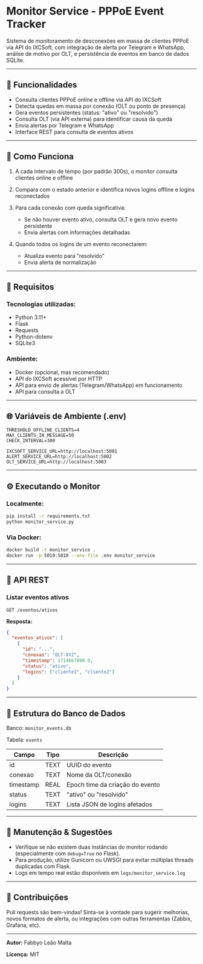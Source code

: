 # Monitor Service - PPPoE Event Tracker

Sistema de monitoramento de desconexões em massa de clientes PPPoE via API do IXCSoft, com integração de alerta por Telegram e WhatsApp, análise de motivo por OLT, e persistência de eventos em banco de dados SQLite.

---

## 📅 Funcionalidades

* Consulta clientes PPPoE online e offline via API do IXCSoft
* Detecta quedas em massa por conexão (OLT ou ponto de presença)
* Gera eventos persistentes (status: "ativo" ou "resolvido")
* Consulta OLT (via API externa) para identificar causa da queda
* Envia alertas por Telegram e WhatsApp
* Interface REST para consulta de eventos ativos

---

## 🚀 Como Funciona

1. A cada intervalo de tempo (por padrão 300s), o monitor consulta clientes online e offline
2. Compara com o estado anterior e identifica novos logins offline e logins reconectados
3. Para cada conexão com queda significativa:

   * Se não houver evento ativo, consulta OLT e gera novo evento persistente
   * Envia alertas com informações detalhadas
4. Quando todos os logins de um evento reconectarem:

   * Atualiza evento para "resolvido"
   * Envia alerta de normalização

---

## 📑 Requisitos

### Tecnologias utilizadas:

* Python 3.11+
* Flask
* Requests
* Python-dotenv
* SQLite3

### Ambiente:

* Docker (opcional, mas recomendado)
* API do IXCSoft acessível por HTTP
* API para envio de alertas (Telegram/WhatsApp) em funcionamento
* API para consulta a OLT

---

## 🌐 Variáveis de Ambiente (.env)

```env
THRESHOLD_OFFLINE_CLIENTS=4
MAX_CLIENTS_IN_MESSAGE=50
CHECK_INTERVAL=300

IXCSOFT_SERVICE_URL=http://localhost:5001
ALERT_SERVICE_URL=http://localhost:5002
OLT_SERVICE_URL=http://localhost:5003
```

---

## ⚙️ Executando o Monitor

### Localmente:

```bash
pip install -r requirements.txt
python monitor_service.py
```

### Via Docker:

```bash
docker build -t monitor_service .
docker run -p 5010:5010 --env-file .env monitor_service
```

---

## 🔎 API REST

### Listar eventos ativos

```
GET /eventos/ativos
```

**Resposta:**

```json
{
  "eventos_ativos": [
    {
      "id": "...",
      "conexao": "OLT-XYZ",
      "timestamp": 1714667890.0,
      "status": "ativo",
      "logins": ["cliente1", "cliente2"]
    }
  ]
}
```

---

## 📅 Estrutura do Banco de Dados

Banco: `monitor_events.db`

Tabela: `events`

| Campo     | Tipo | Descrição                       |
| --------- | ---- | ------------------------------- |
| id        | TEXT | UUID do evento                  |
| conexao   | TEXT | Nome da OLT/conexão             |
| timestamp | REAL | Epoch time da criação do evento |
| status    | TEXT | "ativo" ou "resolvido"          |
| logins    | TEXT | Lista JSON de logins afetados   |

---

## 🔧 Manutenção & Sugestões

* Verifique se não existem duas instâncias do monitor rodando (especialmente com `debug=True` no Flask).
* Para produção, utilize Gunicorn ou UWSGI para evitar múltiplas threads duplicadas com Flask.
* Logs em tempo real estão disponíveis em `logs/monitor_service.log`

---

## 🙌 Contribuições

Pull requests são bem-vindas! Sinta-se à vontade para sugerir melhorias, novos formatos de alerta, ou integrações com outras ferramentas (Zabbix, Grafana, etc).

---

**Autor:** Fabbyo Leão Malta

**Licença:** MIT
